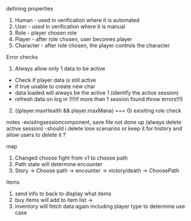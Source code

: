 defining properties
1. Human - used in verification where it is automated
2. User - used in verification where it is manual
3. Role - player chosen role 
4. Player - after role chosen, user becomes player
5. Character - after role chosen, the player controls the character 

Error checks
1. Always allow only 1 data to be active
- Check if player data is still active
- if true unable to create new char
- data loaded will always be the active 1 (identify the active session)
- refresh data on log in (!!!if more than 1 session found throw errors!!!)
2. ((player.maxHealth && player.maxMana) === 0) exisiting role check

notes 
-exisitngsessioncomponent, save file not done up (always delete active session)
-should i delete lose scenarios or keep it for history and allow users to delete it ?

map
1. Changed choose fight from v1 to choose path
2. Path state will determine encounter
3. Story -> Choose path -> encounter -> victory/death -> ChoosePath

items
1. send info to back to display what items 
2. buy items will add to item list ->
3. inventory will fetch data again including player type to determine use case

